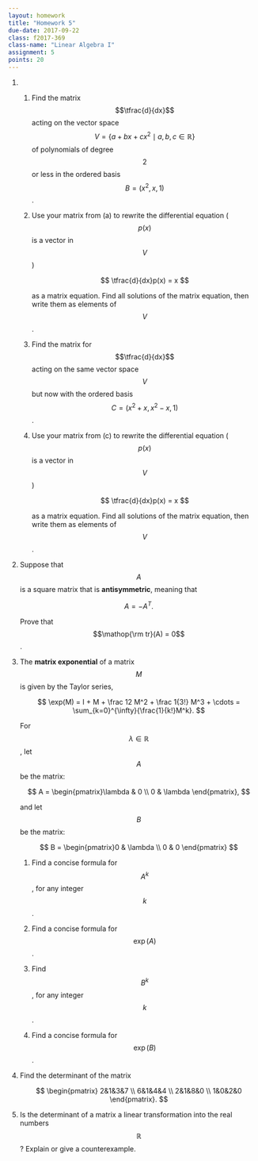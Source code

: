 ```yaml
---
layout: homework
title: "Homework 5"
due-date: 2017-09-22
class: f2017-369
class-name: "Linear Algebra I"
assignment: 5
points: 20
---
```


1.  
    1.  Find the matrix $$\tfrac{d}{dx}$$ acting on the vector space $$V =
        \{a+bx+cx^2 \mid a,b,c \in \mathbb R\}$$ of polynomials of degree $$2$$
        or less in the ordered basis $$B = (x^2, x, 1)$$.
        
    2.  Use your matrix from (a) to rewrite the differential equation ($$p(x)$$
        is a vector in $$V$$)
    
        $$
        \tfrac{d}{dx}p(x) = x
        $$

        as a matrix equation. Find all solutions of the matrix equation, then
        write them as elements of $$V$$.
        
    3.  Find the matrix for $$\tfrac{d}{dx}$$ acting on the same vector space
        $$V$$ but now with the ordered basis $$C = (x^2+x,x^2-x,1)$$.
        
    4.  Use your matrix from (c) to rewrite the differential equation ($$p(x)$$
        is a vector in $$V$$)
    
        $$
        \tfrac{d}{dx}p(x) = x
        $$

        as a matrix equation. Find all solutions of the matrix equation, then
        write them as elements of $$V$$.

2.  Suppose that $$A$$ is a square matrix that is **antisymmetric**, meaning that

    $$
    A = -A^T.
    $$
    
    Prove that $$\mathop{\rm tr}(A) = 0$$.
    
3.  The **matrix exponential** of a matrix $$M$$ is given by the Taylor series,

    $$
    \exp(M) = I + M + \frac 12 M^2 + \frac 1{3!} M^3 + \cdots = \sum_{k=0}^{\infty}{\frac{1}{k!}M^k}.
    $$
    
    For $$\lambda \in \mathbb R$$, let $$A$$ be the matrix:
    
    $$
    A = \begin{pmatrix}\lambda & 0 \\ 0 & \lambda \end{pmatrix},
    $$
    
    and let $$B$$ be the matrix:
    
    $$
    B = \begin{pmatrix}0 & \lambda \\ 0 & 0 \end{pmatrix}
    $$
    
    1.  Find a concise formula for $$A^k$$, for any integer $$k$$.
    
    2.  Find a concise formula for $$\exp(A)$$.
    
    3.  Find $$B^k$$, for any integer $$k$$.
    
    4.  Find a concise formula for $$\exp(B)$$.
    
4.  Find the determinant of the matrix

    $$
    \begin{pmatrix} 2&1&3&7 \\ 6&1&4&4 \\ 2&1&8&0 \\ 1&0&2&0 \end{pmatrix}.
    $$

5.  Is the determinant of a matrix a linear transformation into the real numbers
    $$\mathbb R$$? Explain or give a counterexample.
